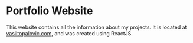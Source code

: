 # Portfolio Website

This website contains all the information about my projects. It is located at [vasiltopalovic.com](https://vasiltopalovic.com/), and was created using ReactJS.